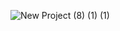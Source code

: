 ![New Project (8) (1) (1)](https://github.com/user-attachments/assets/f199ca86-4be8-445a-bd4c-519765d9a0f8)
